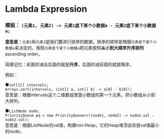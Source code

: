 # Lambda Expression

### 模板： `(元素1, 元素2) -> 元素1底下某个小数据a - 元素2底下某个小数据a;`

**意思是：**`元素1`和`元素2`是我们要进行排序的数据，排序的顺序是根据`元素底下某个小数据a`来决定的，按照`元素底下某个小数据a`把元素按照**从小到大顺序升序排列**ascending order。

简便记忆：前面的减去后面的就是**升序**，后面的减前面的就是降序。



例如：

●`int[][] intervals;`  
   `Arrays.sort(intervals, (int[] a, int[] b) -> a[0] - b[0]);`  
意思是：根据intervals这个二维数组里面小数组的第一个元素，把小数组从小到大排列。



●`ListNode node;`  
  `PriorityQueue pq = new PriorityQueue<>((node1, node2) -> node1.val - node2.val);`  
意思是：根据ListNode的val值，构建min Heap，它的Heap堆顶会存放val值最小的node。



